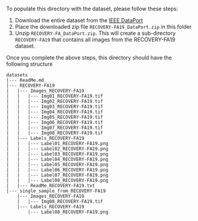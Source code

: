 To populate this directory with the dataset, please follow these steps:
1. Download the entire dataset from the [IEEE DataPort](https://doi.org/10.21227/m9yw-xs04)
2. Place the downloaded zip file `RECOVERY-FA19_DataPort.zip` in this folder
3. Unzip `RECOVERY-FA_DataPort.zip`. This will create a sub-directory `RECOVERY-FA19` that contains all images from the RECOVERY-FA19 dataset.

Once you complete the above steps, this directory should have the following structure
```
datasets
|--- ReadMe.md
|--- RECOVERY-FA19
|   |--- Images_RECOVERY-FA19
|   |   |--- Img01_RECOVERY-FA19.tif
|   |   |--- Img02_RECOVERY-FA19.tif
|   |   |--- Img03_RECOVERY-FA19.tif
|   |   |--- Img04_RECOVERY-FA19.tif
|   |   |--- Img05_RECOVERY-FA19.tif
|   |   |--- Img06_RECOVERY-FA19.tif
|   |   |--- Img07_RECOVERY-FA19.tif
|   |   |--- Img08_RECOVERY-FA19.tif
|   |--- Labels_RECOVERY-FA19
|   |   |--- Label01_RECOVERY-FA19.png
|   |   |--- Label02_RECOVERY-FA19.png
|   |   |--- Label03_RECOVERY-FA19.png
|   |   |--- Label04_RECOVERY-FA19.png
|   |   |--- Label05_RECOVERY-FA19.png
|   |   |--- Label06_RECOVERY-FA19.png
|   |   |--- Label07_RECOVERY-FA19.png
|   |   |--- Label08_RECOVERY-FA19.png
|   |--- ReadMe_RECOVERY-FA19.txt
|--- single_sample_from_RECOVERY-FA19
    |--- Images_RECOVERY-FA19
    |   |--- Img08_RECOVERY-FA19.tif
    |--- Labels_RECOVERY-FA19
        |--- Label08_RECOVERY-FA19.png
```
